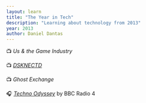 ```yaml
---
layout: learn
title: "The Year in Tech"
description: "Learning about technology from 2013"
year: 2013
author: Daniel Dantas
---
```


📺 _Us & the Game Industry_ <!-- 3/28/2017 -->

📺 _[DSKNECTD](https://tubitv.com/movies/286044/dsknectd)_ <!-- 3/27/2017 -->

📺 _Ghost Exchange_ <!-- 2/20/2017 -->

🎧 [_Techno Odyssey_](https://www.bbc.co.uk/programmes/b037x68c) by BBC Radio 4 <!-- 5/18/2016 -->



